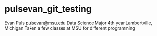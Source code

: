 # pulsevan_git_testing
Evan Puls
pulsevan@msu.edu
Data Science Major
4th year
Lambertville, Michigan
Taken a few classes at MSU for different programming
